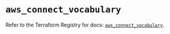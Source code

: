# `aws_connect_vocabulary`

Refer to the Terraform Registry for docs: [`aws_connect_vocabulary`](https://registry.terraform.io/providers/hashicorp/aws/5.83.0/docs/resources/connect_vocabulary).
